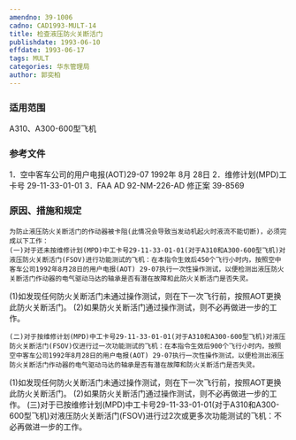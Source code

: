 ```yaml
---
amendno: 39-1006
cadno: CAD1993-MULT-14
title: 检查液压防火关断活门
publishdate: 1993-06-10
effdate: 1993-06-17
tags: MULT
categories: 华东管理局
author: 郭奕柏
---
```


### 适用范围 
A310、A300-600型飞机

### 参考文件
1．空中客车公司的用户电报(AOT)29-07 1992年 8月 28日
 2．维修计划(MPD)工卡号 29-11-33-01-01 
3．FAA AD 92-NM-226-AD 修正案 39-8569 


### 原因、措施和规定 
    为防止液压防火关断活门的作动器被卡阻(此情况会导致当发动机起火时液流不能切断)，必须完成以下工作： 
    (一)对于还未按维修计划(MPD)中工卡号29-11-33-01-01(对于A310和A300-600型飞机)对液压防火关断活门(FSOV)进行功能测试的飞机：在本指令生效后450个飞行小时内，按照空中客车公司1992年8月28日的用户电报(AOT) 29-07执行一次性操作测试，以便检测出液压防火关断活门作动器的电气驱动马达的轴承是否有潜在故障和此防火关断活门是否失灵。 
(1)如发现任何防火关断活门未通过操作测试，则在下一次飞行前，按照AOT更换此防火关断活门。 
(2)如果防火关断活门通过操作测试，则不必再做进一步的工作。
       
    (二)对于按维修计划(MPD)中工卡号29-11-33-01-01(对于A310和A300-600型飞机)对液压防火关断活门(FSOV)仅进行过一次功能测试的飞机：在本指令生效后900个飞行小时内，按照空中客车公司1992年8月28日的用户电报(AOT) 29-07执行一次性操作测试，以便检测出液压防火关断活门作动器的电气驱动马达的轴承是否有潜在故障和防火关断活门是否失灵。 
(1)如发现任何防火关断活门未通过操作测试，则在下一次飞行前，按照AOT更换此防火关断活门。 
(2)如果防火关断活门通过操作测试，则不必再做进一步的工作。
    (三)对于已按维修计划(MPD)中工卡号29-11-33-01-01(对于A310和A300-600型飞机)对液压防火关断活门(FSOV)进行过2次或更多次功能测试的飞机：不必再做进一步的工作。
